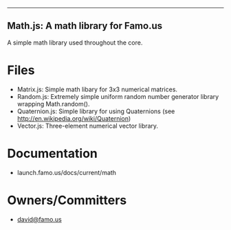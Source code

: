 -----------------------------------
Math.js: A math library for Famo.us
-----------------------------------

A simple math library used throughout the core.

# Files

- Matrix.js: Simple math libary for 3x3 numerical matrices.
- Random.js: Extremely simple uniform random number generator library wrapping Math.random().
- Quaternion.js: Simple library for using Quaternions (see http://en.wikipedia.org/wiki/Quaternion)
- Vector.js: Three-element numerical vector library.

# Documentation
- launch.famo.us/docs/current/math

# Owners/Committers
- david@famo.us
